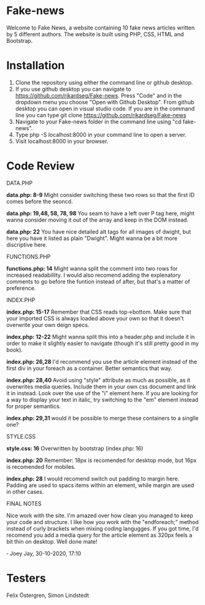# Fake-news

Welcome to Fake News, a website containing 10 fake news articles written by 5 different authors.
The website is built using PHP, CSS, HTML and Bootstrap.

# Installation

1. Clone the repository using either the command line or github desktop.
2. If you use github desktop you can navigate to https://github.com/rikardseg/Fake-news. 
Press "Code" and in the dropdown menu you choose "Open with Github Desktop". From github desktop you can open in visual studio code.
If you are in the command line you can type git clone https://github.com/rikardseg/Fake-news
3. Navigate to your Fake-news folder in the command line using "cd fake-news".
4. Type php -S localhost:8000 in your command line to open a server.
5. Visit localhost:8000 in your browser.

# Code Review

DATA.PHP

<strong>data.php: 8-9</strong> Might consider switching these two rows so that the first ID comes before the seoncd.

<strong>data.php: 19,48, 58, 78, 98</strong> You seam to have a left over P tag here, might wanna consider moving it out of the array and keep in the DOM instead.

<strong>data.php: 22</strong> You have nice detailed alt tags for all images of dwight, but here you have it listed as plain "Dwight". Might wanna be a bit more discriptive here.


FUNCTIONS.PHP

<strong>functions.php: 14</strong> Might wanna split the comment into two rows for increased readabillity. I would also recomend adding the explenatory comments to go before the funtion instead of after, but that's a matter of preference.


INDEX.PHP

<strong>index.php: 15-17</strong> Remember that CSS reads top->bottom. Make sure that your imported CSS is always loaded above your own so that it doesn't overwrite your own deign specs.

<strong>index.php: 12-22</strong> Might wanna split this into a header.php and include it in order to make it
slightly easier to navigate (though it's still pretty good in my book).

<strong>index.php: 26,28 </strong> I'd recommend you use the article element instead of the first div in your foreach as a container. Better semantics that way.

<strong>index.php: 28,40 </strong> Avoid using "style" attribute as much as possible, as it overwrites media queries. Include them in your own css document and link it in instead. Look over the use of the "i" element here. If you are looking for a way to display your text in italic,
try switching to the "em" element instead for proper semantics.

<strong>index.php: 29,31 </strong> would it be possible to merge these containers to a singlle one?


STYLE.CSS

<strong>style.css: 16</strong> Overwritten by bootstrap (index.php: 16)

<strong>index.php: 20</strong> Remember: 18px is recomended for desktop mode, but 16px is recomended for mobiles.

<strong>index.php: 28</strong> I would recomend switch out padding to margin here. Padding are used to spacs items within an element, while margin are used in other cases.


FINAL NOTES

Nice work with the site. I'm amazed over how clean you managed to keep your code and structure. I like how you
work with the "endforeach;" method instead of curly brackets when mixing coding langugges. If you got time,
I'd recomend you add a media query for the article element as 320px feels a bit thin on desktop. Well done mate!

&dash; Joey Jay, <time>30-10-2020, 17:10</time>
# Testers

Felix Östergren, Simon Lindstedt
